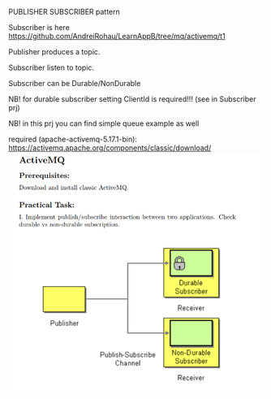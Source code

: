 PUBLISHER SUBSCRIBER pattern

Subscriber is here https://github.com/AndreiRohau/LearnAppB/tree/mq/activemq/t1

Publisher produces a topic.

Subscriber listen to topic.

Subscriber can be Durable/NonDurable

NB! for durable subscriber setting ClientId is required!!! (see in Subscriber prj)

NB! in this prj you can find simple queue example as well

required (apache-activemq-5.17.1-bin): https://activemq.apache.org/components/classic/download/
![](publisher_receivers.png)